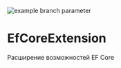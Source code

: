 ![example branch parameter](https://github.com/github/docs/actions/workflows/build-test.yml/badge.svg?branch=main)
# EfCoreExtension
Расширение возможностей EF Core
